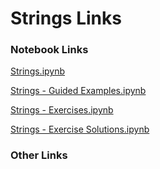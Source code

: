 # Strings Links

### Notebook Links

[Strings.ipynb](https://colab.research.google.com/drive/1l5JURjaUQypQcMkCZyvQ9AHpz5U7CMbw?usp=sharing)

[Strings - Guided Examples.ipynb](https://colab.research.google.com/drive/1rYMi60eBfBFELpUlRhECUITtml8IKNLt?usp=sharing)

[Strings - Exercises.ipynb](https://colab.research.google.com/drive/1dkYYdgqp7qIE_tGj-Ih5EPofsbYmLE2m?usp=sharing)

[Strings - Exercise Solutions.ipynb](https://colab.research.google.com/drive/1Hx991bjERFZvO3nERjmaD26QS3Lu1sPn?usp=sharing)

### Other Links

